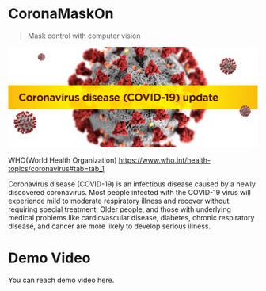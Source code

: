 # CoronaMaskOn
> Mask control with computer vision

![](images/corona.png)

WHO(World Health Organization)
https://www.who.int/health-topics/coronavirus#tab=tab_1

Coronavirus disease (COVID-19) is an infectious disease caused by a newly discovered coronavirus.
Most people infected with the COVID-19 virus will experience mild to moderate respiratory illness and recover without requiring special treatment.  Older people, and those with underlying medical problems like cardiovascular disease, diabetes, chronic respiratory disease, and cancer are more likely to develop serious illness.

# Demo Video
You can reach demo video here.


